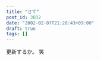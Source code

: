 ```yaml
---
title: "さて"
post_id: 3032
date: "2002-02-07T21:28:43+09:00"
draft: true
tags: []
---
```



更新するか。 笑
